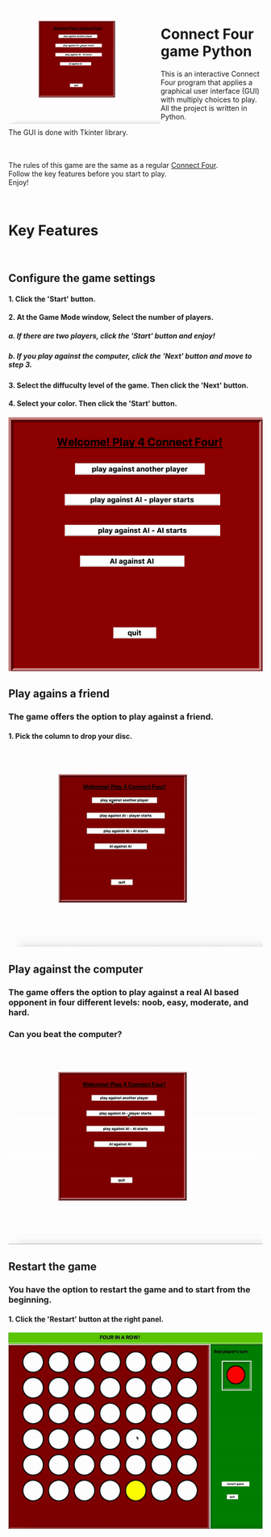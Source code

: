 <img src="https://github.com/lotanaharoni/Connect-Four-game/blob/main/images/Connect_Four_Computer_VS_Man.gif?raw=true" align="left" width = 300px hight = 300px  hspace="1" vspace="1"/>

# Connect Four game Python

This is an interactive Connect Four program that applies a graphical user interface (GUI) with multiply choices to play.
All the project is written in Python.

The GUI is done with Tkinter library.
<br><br><br>

The rules of this game are the same as a regular <a href="https://en.wikipedia.org/wiki/Connect_Four" > Connect Four</a>.<br>
Follow the key features before you start to play.<br>
Enjoy!

<br> 

# Key Features
<br>

## Configure the game settings
#### 1. Click the 'Start' button.
#### 2. At the Game Mode window, Select the number of players. 
##### a. If there are two players, click the 'Start' button and enjoy!
##### b. If you play against the computer, click the 'Next' button and move to step 3. 
#### 3. Select the diffuculty level of the game. Then click the 'Next' button.
#### 4. Select your color. Then click the 'Start' button.
<p align="center">
<img src="https://github.com/lotanaharoni/Connect-Four-game/blob/main/images/Connect_Four_Menu.png?raw=true" />
</p>

## Play agains a friend
### The game offers the option to play against a friend.
#### 1. Pick the column to drop your disc. 
<p align="center">
<img src="https://github.com/lotanaharoni/Connect-Four-game/blob/main/images/Connect_Four_MAN_VS_MAN.gif?raw=true" />
</p>

## Play against the computer
### The game offers the option to play against a real AI based opponent in four different levels: noob, easy, moderate, and hard.<br>
### Can you beat the computer?
<p align="center">
<img src="https://github.com/lotanaharoni/Connect-Four-game/blob/main/images/Connect_Four_Computer_VS_Man.gif?raw=true" />
</p>


## Restart the game
### You have the option to restart the game and to start from the beginning.
#### 1. Click the 'Restart' button at the right panel.
<p align="center">
  <img src="https://github.com/lotanaharoni/Connect-Four-game/blob/main/images/Connect_Four_restart.gif?raw=true" />
</p>
